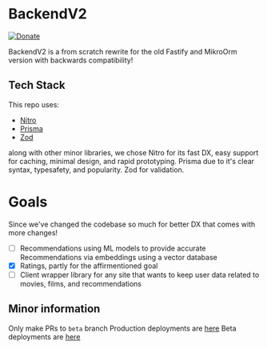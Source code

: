 # BackendV2

[![Donate](https://img.shields.io/badge/Donate-GitHub%20Sponsors-PURPLE)](https://github.com/sponsors/FifthWit)

BackendV2 is a from scratch rewrite for the old Fastify and MikroOrm version with backwards compatibility!

## Tech Stack

This repo uses:

- [Nitro](https://nitro.build)
- [Prisma](https://pris.ly)
- [Zod](https://zod.dev)

along with other minor libraries, we chose Nitro for its fast DX, easy support for caching, minimal design, and rapid prototyping. Prisma due to it's clear syntax, typesafety, and popularity. Zod for validation.

# Goals

Since we've changed the codebase so much for better DX that comes with more changes!

- [ ] Recommendations using ML models to provide accurate Recommendations via embeddings using a vector database
- [x] Ratings, partly for the affirmentioned goal
- [ ] Client wrapper library for any site that wants to keep user data related to movies, films, and recommendations

## Minor information

Only make PRs to `beta` branch
Production deployments are [here](https://backend.fifthwit.net)
Beta deployments are [here](https://beta.backend.fifthwit.net)
